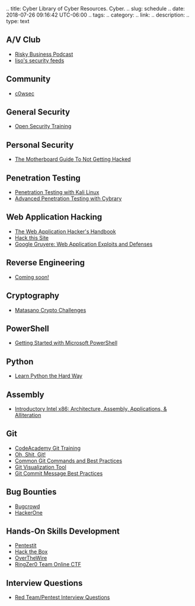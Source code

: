 .. title: Cyber Library of Cyber Resources. Cyber.
.. slug: schedule
.. date: 2018-07-26 09:16:42 UTC-06:00
.. tags:
.. category:
.. link:
.. description:
.. type: text


## A/V Club
* [Risky Business Podcast](https://risky.biz>)
* [liso's security feeds](http://feedly.com/liso/Security)

## Community
* [c0wsec](https://www.c0wsec.ca)

## General Security
* [Open Security Training](http://opensecuritytraining.info/Training.html)

## Personal Security
* [The Motherboard Guide To Not Getting Hacked](https://motherboard.vice.com/en_us/article/d3devm/motherboard-guide-to-not-getting-hacked-online-safety-guide)

## Penetration Testing
* [Penetration Testing with Kali Linux](https://www.offensive-security.com/information-security-training/penetration-testing-training-kali-linux/)
* [Advanced Penetration Testing with Cybrary](https://www.cybrary.it/course/advanced-penetration-testing/)

## Web Application Hacking
* [The Web Application Hacker's Handbook](https://www.amazon.ca/Web-Application-Hackers-Handbook-Exploiting/dp/1118026470)
* [Hack this Site](https://www.hackthissite.org/)
* [Google Gruyere: Web Application Exploits and Defenses](https://google-gruyere.appspot.com/)

## Reverse Engineering
* [Coming soon!](http://talk/to/jmag)

## Cryptography
* [Matasano Crypto Challenges](http://cryptopals.com/)

## PowerShell
* [Getting Started with Microsoft PowerShell](https://mva.microsoft.com/en-US/training-courses/getting-started-with-microsoft-powershell-8276?l=r54IrOWy_2304984382)

## Python
* [Learn Python the Hard Way](https://www.learnpythonthehardway.com)

## Assembly
* [Introductory Intel x86: Architecture, Assembly, Applications, & Alliteration](http://www.opensecuritytraining.info/IntroX86.html)

## Git
* [CodeAcademy Git Training](https://www.codecademy.com/learn/learn-git)
* [Oh, Shit, Git!](http://ohshitgit.com/)
* [Common Git Commands and Best Practices](https://medium.freecodecamp.org/git-cheat-sheet-and-best-practices-c6ce5321f52)
* [Git Visualization Tool](https://git-school.github.io/visualizing-git/##free)
* [Git Commit Message Best Practices](https://chris.beams.io/posts/git-commit/)

## Bug Bounties
* [Bugcrowd](https://bugcrowd.com)
* [HackerOne](https://hackerone.com)

## Hands-On Skills Development
* [Pentestit](https://lab.pentestit.ru)
* [Hack the Box](https://hackthebox.eu)
* [OverTheWire](https://overthewire.org/wargames/)
* [RingZer0 Team Online CTF](https://ringzer0team.com/)

## Interview Questions
* [Red Team/Pentest Interview Questions](https://github.com/WebBreacher/offensiveinterview)
